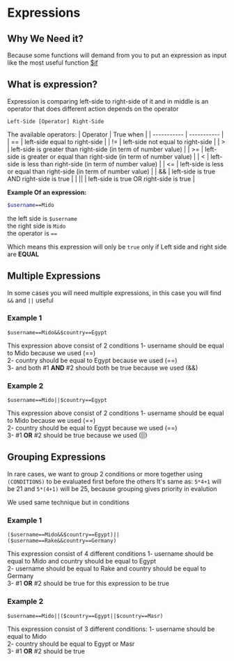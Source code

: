 # Expressions
## Why We Need it?
Because some functions will demand from you to put an expression as input
like the most useful function [$if](../Text/Condition/if.md)

## What is expression?
Expression is comparing left-side to right-side of it and in middle is an operator that does different action depends on the operator
```
Left-Side [Operator] Right-Side
```
The available operators:
| Operator      | True when |
| ----------- | ----------- |
| == | left-side equal to right-side |
| != | left-side not equal to right-side |
| >  | left-side is greater than right-side (in term of number value) |
| >= | left-side is greater or equal than right-side (in term of number value) |
| <  | left-side is less than right-side (in term of number value) |
| <= | left-side is less or equal than right-side (in term of number value) |
| && | left-side is true AND right-side is true |
| \|\| | left-side is true OR right-side is true   |


**Example Of an expression:**
```bash
$username==Mido
```

the left side is `$username`\
the right side is `Mido`\
the operator is `==`

Which means this expression will only be `true` only if Left side and right side are **EQUAL**

## Multiple Expressions
In some cases you will need multiple expressions, in this case you will find `&&` and `||` useful

### Example 1
```
$username==Mido&&$country==Egypt
```
This expression above consist of 2 conditions
1- username should be equal to Mido because we used (==)\
2- country should be equal to Egypt because we used (==)\
3- and both #1 **AND** #2 should both be true because we used (&&)

### Example 2
```
$username==Mido||$country==Egypt
```
This expression above consist of 2 conditions
1- username should be equal to Mido because we used (==)\
2- country should be equal to Egypt because we used (==)\
3- #1 **OR** #2 should be true because we used (||)

## Grouping Expressions
In rare cases, we want to group 2 conditions or more together using `(CONDITIONS)` to be evaluated first before the others
It's same as: `5*4+1` will be 21 and `5*(4+1)` will be 25, because grouping gives priority in evalution

We used same technique but in conditions
### Example 1
```
($username==Mido&&$country==Egypt)||($username==Rake&&country==Germany)
```
This expression consist of 4 different conditions
1- username should be equal to Mido and country should be equal to Egypt\
2- username should be equal to Rake and country should be equal to Germany\
3- #1 **OR** #2 should be true for this expression to be true

### Example 2
```
$username==Mido||($country==Egypt||$country==Masr)
```
This expression consist of 3 different conditions:
1- username should be equal to Mido\
2- country should be equal to Egypt or Masr\
3- #1 **OR** #2 should be true

